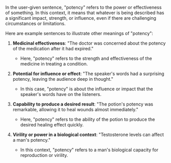 In the user-given sentence, "potency" refers to the power or effectiveness of something. In this context, it means that whatever is being described has a significant impact, strength, or influence, even if there are challenging circumstances or limitations.

Here are example sentences to illustrate other meanings of "potency":

1. **Medicinal effectiveness**: "The doctor was concerned about the potency of the medication after it had expired."
   - Here, "potency" refers to the strength and effectiveness of the medicine in treating a condition.

2. **Potential for influence or effect**: "The speaker's words had a surprising potency, leaving the audience deep in thought."
   - In this case, "potency" is about the influence or impact that the speaker's words have on the listeners.

3. **Capability to produce a desired result**: "The potion's potency was remarkable, allowing it to heal wounds almost immediately."
   - Here, "potency" refers to the ability of the potion to produce the desired healing effect quickly.

4. **Virility or power in a biological context**: "Testosterone levels can affect a man's potency."
   - In this context, "potency" refers to a man's biological capacity for reproduction or virility.